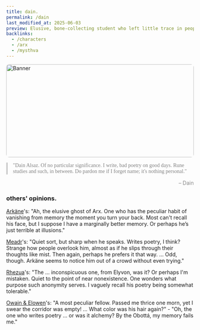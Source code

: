 ```yaml
---
title: dain.
permalink: /dain
last_modified_at: 2025-06-03
preview: Elusive, bone-collecting student who left little trace in people's memories
backlinks:
  - /characters
  - /arx
  - /mysthva
---
```

<div style="position:relative;width:100%;height:250px;overflow:hidden;border-radius:8px;">
  <img src="{{ site.baseurl }}/assets/853019977077254889.png" alt="Banner" style="width:100%;height:100%;object-fit:cover;object-position:50% 10%;position:absolute;top:0;left:0;z-index:1;">
  <div style="position:absolute;top:-1000px;left:-1000px;width:3000px;height:3000px;background:linear-gradient(135deg, rgba(255,255,255,0) 45%, rgba(255,255,255,0.15) 50%, rgba(255,255,255,0) 55%);animation:shimmer 2.5s linear infinite;z-index:2;pointer-events:none;"></div>
</div>
<style>
@keyframes shimmer {
  0%   { transform: translate(-1500px, -1500px); }
  100% { transform: translate(1500px, 1500px); }
}
</style>

<div style="font-family: Georgia, serif; font-size: 1em; color: #808080; border-left: 4px solid #ccc; padding-left: 1em; margin: 1em 0;">"Dain Alsaz. Of no particular significance. I write, bad poetry on good days. Rune studies and such, in between. Do pardon me if I forget name; it's nothing personal."</div><span style="display: block; margin-top: 0.5em; text-align: right; color: #888;">– Dain</span>

### others' opinions.
[Arkäne](/av-archive/arkane)'s: "Ah, the elusive ghost of Arx. One who has the peculiar habit of vanishing from memory the moment you turn your back. Most can't recall his face, but I suppose I have a marginally better memory. Or perhaps he’s just terrible at illusions."

[Meadr](/av-archive/meadr)'s: "Quiet sort, but sharp when he speaks. Writes poetry, I think? Strange how people overlook him, almost as if he slips through their thoughts like mist. Then again, perhaps he prefers it that way. … Odd, though. Arkäne seems to notice him out of a crowd without even trying."

[Rhezua](/av-archive/rhezua)'s: "The … inconspicuous one, from Elyvon, was it? Or perhaps I'm mistaken. Quiet to the point of near nonexistence. One wonders what purpose such anonymity serves. I vaguely recall his poetry being somewhat tolerable."

[Owain & Elowen](/av-archive/owain&elowen)'s: "A most peculiar fellow. Passed me thrice one morn, yet I swear the corridor was empty! … What color was his hair again?" - "Oh, the one who writes poetry ... or was it alchemy? By the Obottá, my memory fails me."

